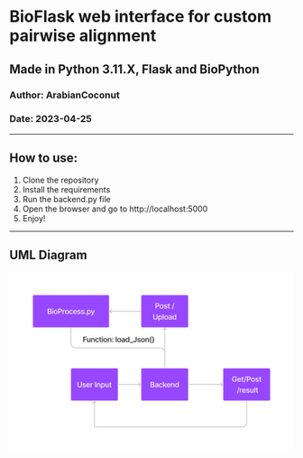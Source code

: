 # BioFlask web interface for custom pairwise alignment
## Made in Python 3.11.X, Flask and BioPython
### Author: ArabianCoconut
### Date: 2023-04-25
______________________________
## How to use:
1. Clone the repository
2. Install the requirements
3. Run the backend.py file
4. Open the browser and go to http://localhost:5000
5. Enjoy!
______________________________

## UML Diagram
![UML Diagram](UML.jpg)

